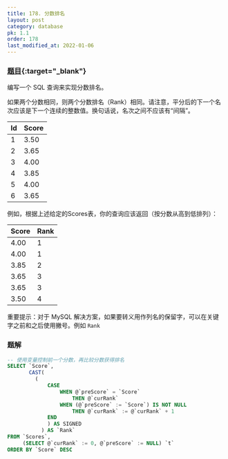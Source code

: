 ```yaml
---
title: 178. 分数排名
layout: post
category: database
pk: 1.1
order: 178
last_modified_at: 2022-01-06
---
```


### [题目](https://leetcode-cn.com/problems/rank-scores/){:target="_blank"}

编写一个 SQL 查询来实现分数排名。

如果两个分数相同，则两个分数排名（Rank）相同。请注意，平分后的下一个名次应该是下一个连续的整数值。换句话说，名次之间不应该有“间隔”。

| Id | Score |
|:---|:---|
| 1  | 3.50  |
| 2  | 3.65  |
| 3  | 4.00  |
| 4  | 3.85  |
| 5  | 4.00  |
| 6  | 3.65  |

例如，根据上述给定的Scores表，你的查询应该返回（按分数从高到低排列）：

| Score | Rank |
|:---|:---|
| 4.00  | 1    |
| 4.00  | 1    |
| 3.85  | 2    |
|3.65  | 3    |
| 3.65  | 3    |
| 3.50  | 4    |

重要提示：对于 MySQL 解决方案，如果要转义用作列名的保留字，可以在关键字之前和之后使用撇号。例如 `Rank`

### 题解

```sql
-- 使用变量控制前一个分数，再比较分数获得排名
SELECT `Score`,
       CAST(
         (
             CASE
                 WHEN @`preScore` = `Score`
                     THEN @`curRank`
                 WHEN (@`preScore` := `Score`) IS NOT NULL
                     THEN @`curRank` := @`curRank` + 1
             END
             ) AS SIGNED
           ) AS `Rank`
FROM `Scores`,
     (SELECT @`curRank` := 0, @`preScore` := NULL) `t`
ORDER BY `Score` DESC
```